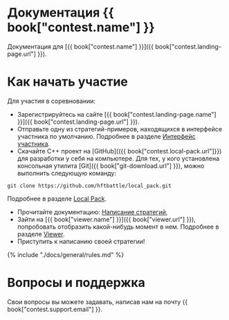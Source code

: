 # Документация {{ book["contest.name"] }}
Документация для [{{ book["contest.name"] }}]({{ book["contest.landing-page.url"] }}).


# Как начать участие
Для участия в соревновании:
- Зарегистрируйтесь на сайте [{{ book["contest.landing-page.name"] }}]({{ book["contest.landing-page.url"] }}).
- Отправьте одну из стратегий-примеров, находящихся в интерфейсе участника по умолчанию. Подробнее в разделе [Интерфейс участника](./docs/web-interface/README.md).
- Скачайте С++ проект на [GitHub](({{ book["contest.local-pack.url"]}}) для разработки у себя на компьютере. Для тех, у кого установлена консольная утилита [Git]({{ book["git-download.url"] }}), можно выполнить следующую команду:
```
git clone https://github.com/hftbattle/local_pack.git
```
Подробнее в разделе [Local Pack](./docs/local-pack/README.md).

- Прочитайте документацию: [Написание стратегий](docs/strategy/README.md), 
- Зайти на [{{ book["viewer.name"] }}]({{ book["viewer.url"] }}), попробовать отобразить какой-нибудь момент в нем. Подробнее в разделе [Viewer](./docs/viewer/README.md).
- Приступить к написанию своей стратегии!

{% include "./docs/general/rules.md" %}

# Вопросы и поддержка
Свои вопросы вы можете задавать, написав нам на почту {{ book["contest.support.email"] }}.
